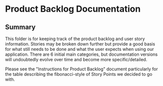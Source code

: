 # Product Backlog Documentation

## Summary
This folder is for keeping track of the product backlog and user story information.  Stories may be broken down further but provide a good basis for what still needs to be done and what the user expects when using our application.  There are 6 initial main categories, but documentation versions will undoubtedly evolve over time and become more specific/detailed.

Please see the "Instructions for Product Backlog" document particularly for the table describing the fibonacci-style of Story Points we decided to go with.

